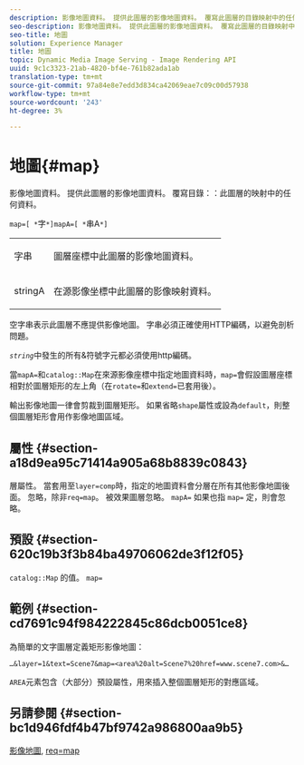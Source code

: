 ```yaml
---
description: 影像地圖資料。 提供此圖層的影像地圖資料。 覆寫此圖層的目錄映射中的任何資料。
seo-description: 影像地圖資料。 提供此圖層的影像地圖資料。 覆寫此圖層的目錄映射中的任何資料。
seo-title: 地圖
solution: Experience Manager
title: 地圖
topic: Dynamic Media Image Serving - Image Rendering API
uuid: 9c1c3323-21ab-4820-bf4e-761b82ada1ab
translation-type: tm+mt
source-git-commit: 97a84e8e7edd3d834ca42069eae7c09c00d57938
workflow-type: tm+mt
source-wordcount: '243'
ht-degree: 3%

---
```



# 地圖{#map}

影像地圖資料。 提供此圖層的影像地圖資料。 覆寫目錄：：此圖層的映射中的任何資料。

`map=[ *`字`*]mapA=[ *`串A`*]`

<table id="simpletable_2E32B25D5F6246A18A8AF817903877ED"> 
 <tr class="strow"> 
  <td class="stentry"> <p><span class="codeph"> <span class="varname"> 字串</span></span> </p></td> 
  <td class="stentry"> <p>圖層座標中此圖層的影像地圖資料。 </p></td> 
 </tr> 
 <tr class="strow"> 
  <td class="stentry"> <p><span class="codeph"> <span class="varname"> stringA</span></span> </p></td> 
  <td class="stentry"> <p>在源影像坐標中此圖層的影像映射資料。 </p></td> 
 </tr> 
</table>

空字串表示此圖層不應提供影像地圖。 字串必須正確使用HTTP編碼，以避免剖析問題。

*`string`*&#x200B;中發生的所有&amp;符號字元都必須使用http編碼。

當`mapA=`和`catalog::Map`在來源影像座標中指定地圖資料時，`map=`會假設圖層座標相對於圖層矩形的左上角（在`rotate=`和`extend=`已套用後）。

輸出影像地圖一律會剪裁到圖層矩形。 如果省略`shape`屬性或設為`default`，則整個圖層矩形會用作影像地圖區域。

## 屬性 {#section-a18d9ea95c71414a905a68b8839c0843}

層屬性。 當套用至`layer=comp`時，指定的地圖資料會分層在所有其他影像地圖後面。 忽略，除非`req=map`。 被效果圖層忽略。 `mapA=` 如果也指 `map=` 定，則會忽略。

## 預設 {#section-620c19b3f3b84ba49706062de3f12f05}

`catalog::Map` 的值。 `map=` 

## 範例 {#section-cd7691c94f984222845c86dcb0051ce8}

為簡單的文字圖層定義矩形影像地圖：

`…&layer=1&text=Scene7&map=<area%20alt=Scene7%20href=www.scene7.com>&…`

`AREA`元素包含（大部分）預設屬性，用來插入整個圖層矩形的對應區域。

## 另請參閱 {#section-bc1d946fdf4b47bf9742a986800aa9b5}

[影像地圖](../../../../../is-api/http-ref/image-serving-api-ref/c-http-protocol-reference/c-syntax-and-features/r-image-maps.md#reference-ff7d1bac2a064104b0c508a81316fdab),  [req=map](../../../../../is-api/http-ref/image-serving-api-ref/c-http-protocol-reference/c-command-reference/r-req/r-req.md#reference-907cdb4a97034db7ad94695f25552e76)
